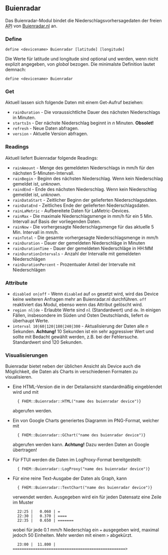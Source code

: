<span id="Buienradar" />

## Buienradar
Das Buienradar-Modul bindet die Niederschlagsvorhersagedaten der freien <abbr title="Application Program Interface">API</abbr> 
von [Buienradar.nl](https://www.buienradar.nl) an.

<span id="Buienradardefine"></span>
### Define
    define <devicename> Buienradar [latitude] [longitude]

Die Werte für latitude und longitude sind optional und werden, wenn nicht explizit angegeben, von <var>global</var> bezogen.
Die minimalste Definition lautet demnach:

    define <devicename> Buienradar
  
<span id="Buienradarget" />  

### Get
Aktuell lassen sich folgende Daten mit einem Get-Aufruf beziehen:

* ``rainDuration``  - Die voraussichtliche Dauer des n&auml;chsten Niederschlags in Minuten.
* ``startsIn``      - Der n&auml;chste Niederschlag beginnt in <var>n</var> Minuten. **Obsolet!**
* ``refresh``       - Neue Daten abfragen.
* ``version``       - Aktuelle Version abfragen.

<span id="Buienradarreadings" />  

### Readings
Aktuell liefert Buienradar folgende Readings:
* ``rainAmount``            - Menge des gemeldeten Niederschlags in mm/h für den nächsten 5-Minuten-Intervall.
* ``rainBegin``             - Beginn des nächsten Niederschlag. Wenn kein Niederschlag gemeldet ist, <var>unknown</var>.
* ``raindEnd``              - Ende des nächsten Niederschlag. Wenn kein Niederschlag gemeldet ist, <var>unknown</var>.
* ``rainDataStart``         - Zeitlicher Beginn der gelieferten Niederschlagsdaten.
* ``rainDataEnd``           - Zeitliches Ende der gelieferten Niederschlagsdaten.
* ``rainLaMetric``          - Aufbereitete Daten für LaMetric-Devices.
* ``rainMax``               - Die maximale Niederschlagsmenge in mm/h für ein 5 Min. Intervall auf Basis der vorliegenden Daten.
* ``rainNow``               - Die vorhergesagte Niederschlagsmenge für das aktuelle 5 Min. Intervall in mm/h.
* ``rainTotal``             - Die gesamte vorhergesagte Niederschlagsmenge in mm/h
* ``rainDuration``          - Dauer der gemeldeten Niederschläge in Minuten
* ``rainDurationTime``      - Dauer der gemeldeten Niederschläge in HH:MM
* ``rainDurationIntervals`` - Anzahl der Intervalle mit gemeldeten Niederschlägen
* ``rainDurationPercent``   - Prozentualer Anteil der Intervalle mit Niederschlägen

<span id="Buienradarattr" />

### Attribute

* <a name="disabled"></a> ``disabled on|off``   - Wenn ``disabled`` auf `on` gesetzt wird, wird das Device keine weiteren Anfragen mehr an Buienradar.nl durchführen. ``off`` reaktiviert das Modul, ebenso wenn das Attribut gelöscht wird.
* <a name="region"></a> ``region nl|de`` - Erlaubte Werte sind ``nl`` (Standardwert) und ``de``. In einigen Fällen, insbesondere im Süden und Osten Deutschlands, liefert ``de`` überhaupt Werte.
* <a name="interval"></a>  ``interval 10|60|120|180|240|300`` - Aktualisierung der Daten alle <var>n</var> Sekunden. **Achtung!** 10 Sekunden ist ein sehr aggressiver Wert und sollte mit Bedacht gewählt werden, <abbr>z.B.</abbr> bei der Fehlersuche. Standardwert sind 120 Sekunden. 

### Visualisierungen
Buienradar bietet neben der üblichen Ansicht als Device auch die Möglichkeit, die Daten als Charts in verschiedenen Formaten zu visualisieren.
* Eine HTML-Version die in der Detailansicht standardmäßig eingeblendet wird und mit 
        
        { FHEM::Buienradar::HTML("name des buienradar device")}
        
    abgerufen werden.
* Ein von Google Charts generiertes Diagramm im <abbr>PNG</abbr>-Format, welcher mit

        { FHEM::Buienradar::GChart("name des buienradar device")}
        
    abgerufen werden kann. **Achtung!** Dazu werden Daten an Google übertragen!
    
* Für <abbr>FTUI</abbr> werden die Daten im LogProxy-Format bereitgestellt:

        { FHEM::Buienradar::LogProxy("name des buienradar device")}
        
* Für eine reine Text-Ausgabe der Daten als Graph, kann

        { FHEM::Buienradar::TextChart("name des buienradar device")}
        
    verwendet werden. Ausgegeben wird ein für jeden Datensatz eine Zeile im Muster
    
        22:25 |   0.060 | =
        22:30 |   0.370 | ====
        22:35 |   0.650 | =======
        
    wobei für jede 0.1 mm/h Niederschlag ein ``=`` ausgegeben wird, maximal jedoch 50 Einheiten. Mehr werden mit einem
    ``>`` abgekürzt.
    
        23:00 |  11.800 | ==================================================>